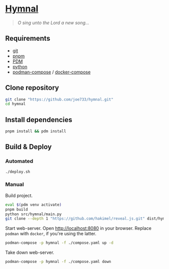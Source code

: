 # [Hymnal](https://joe733.github.io/hymnal/)

> _O sing unto the Lord a new song..._

## Requirements

- [git](https://git-scm.com/)
- [pnpm](https://pnpm.io/)
- [PDM](https://pdm.fming.dev/latest/)
- [python](https://www.python.org/)
- [podman-compose](https://github.com/containers/podman-compose) / [docker-compose](https://github.com/docker/compose)

## Clone repository

```sh
git clone "https://github.com/joe733/hymnal.git"
cd hymnal
```

## Install dependencies

```sh
pnpm install && pdm install
```

## Build & Deploy

### Automated

```sh
./deploy.sh
```

### Manual

Build project.

```sh
eval $(pdm venv activate)
pnpm build
python src/hymnal/main.py
git clone --depth 1 "https://github.com/hakimel/reveal.js.git" dist/hymnal/lib/reveal.js
```

Start web-server. Open <http://localhost:8080> in your browser. Replace `podman` with `docker`, if you're using the latter.

```sh
podman-compose -p hymnal -f ./compose.yaml up -d
```

Take down web-server.

```sh
podman-compose -p hymnal -f ./compose.yaml down
```
